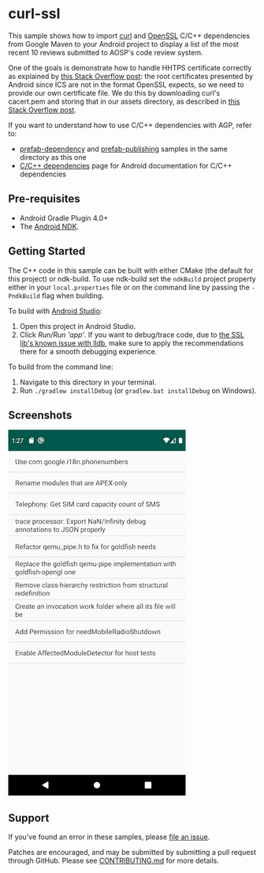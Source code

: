 curl-ssl
========

This sample shows how to import [curl] and [OpenSSL] C/C++ dependencies from Google Maven to your Android project
to display a list of the most recent 10 reviews submitted to AOSP's code review system.

One of the goals is demonstrate how to handle HHTPS certificate correctly as explained by [this Stack Overflow
post](https://stackoverflow.com/a/30430033/632035): the root certificates
presented by Android since ICS are not in the format OpenSSL expects, so we need
to provide our own certificate file. We do this by downloading curl's cacert.pem
and storing that in our assets directory, as described in [this Stack Overflow
post](https://stackoverflow.com/a/31521185/632035).

If you want to understand how to use C/C++ dependencies with AGP, refer to:
* [prefab-dependency] and [prefab-publishing] samples in the same directory as this one
* [C/C++ dependencies] page for Android documentation for C/C++ dependencies


[Prefab]:https://google.github.io/prefab/
[prefab-dependency]:https://github.com/android/ndk-samples/blob/main/prefab/prefab-dependency
[prefab-publishing]:https://github.com/android/ndk-samples/blob/main/prefab/prefab-publishing
[curl]: https://curl.haxx.se/  
[OpenSSL]: https://www.openssl.org/  
[JsonCpp]: https://github.com/open-source-parsers/jsoncpp
[C/C++ dependencies]:https://developer.android.com/studio/build/native-dependencies?buildsystem=cmake&agpversion=4.0


Pre-requisites
--------------

* Android Gradle Plugin 4.0+
* The [Android NDK](https://developer.android.com/ndk/).

Getting Started
---------------

The C++ code in this sample can be built with either CMake (the default for this
project) or ndk-build. To use ndk-build set the `ndkBuild` project property
either in your `local.properties` file or on the command line by passing the
`-PndkBuild` flag when building.

To build with [Android Studio](http://developer.android.com/sdk/index.html):

1. Open this project in Android Studio.
2. Click *Run/Run 'app'*.  If you want to debug/trace code, due to [the SSL lib's known issue with lldb](https://github.com/android/ndk-samples/issues/740), make sure to apply the recommendations there for a smooth debugging experience.

To build from the command line:

1. Navigate to this directory in your terminal.
2. Run `./gradlew installDebug` (or `gradlew.bat installDebug` on Windows).


Screenshots
------------

![screenshot](screenshot.png)

Support
--------

If you've found an error in these samples, please [file an
issue](https://github.com/android/ndk-samples/issues/new).

Patches are encouraged, and may be submitted by submitting a pull request
through GitHub. Please see [CONTRIBUTING.md](../../CONTRIBUTING.md) for more
details.
